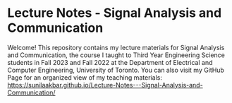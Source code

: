 # Lecture Notes - Signal Analysis and Communication
Welcome! This repository contains my lecture materials for Signal Analysis and Communication, the course I taught to Third Year Engineering Science students in Fall 2023 and Fall 2022 at the Department of Electrical and Computer Engineering, University of Toronto.
You can also visit my GitHub Page for an organized view of my teaching materials: https://sunilaakbar.github.io/Lecture-Notes---Signal-Analysis-and-Communication/
